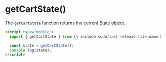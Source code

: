 # getCartState()
The `getCartState` function returns the current [State object](/reference/state/).

```html
<script type="module">
  import { getCartState } from {% include code/last-release-file-name.html asset_url=true %}

  const state = getCartState();
  console.log(state);
</script>
```
